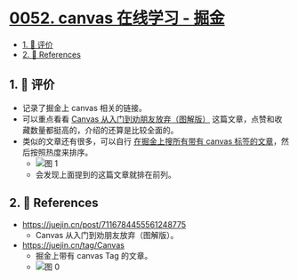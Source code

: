 # [0052. canvas 在线学习 - 掘金](https://github.com/tnotesjs/TNotes.canvas/tree/main/notes/0052.%20canvas%20%E5%9C%A8%E7%BA%BF%E5%AD%A6%E4%B9%A0%20-%20%E6%8E%98%E9%87%91)

<!-- region:toc -->

- [1. 🫧 评价](#1--评价)
- [2. 🔗 References](#2--references)

<!-- endregion:toc -->

## 1. 🫧 评价

- 记录了掘金上 canvas 相关的链接。
- 可以重点看看 [Canvas 从入门到劝朋友放弃（图解版）][1] 这篇文章，点赞和收藏数量都挺高的，介绍的还算是比较全面的。
- 类似的文章还有很多，可以自行 [在掘金上搜所有带有 canvas 标签的文章][2]，然后按照热度来排序。
  - ![图 1](https://cdn.jsdelivr.net/gh/tnotesjs/imgs@main/2025-08-23-12-03-19.png)
  - 会发现上面提到的这篇文章就排在前列。

## 2. 🔗 References

[1]: https://juejin.cn/post/7116784455561248775
[2]: https://juejin.cn/tag/Canvas

- https://juejin.cn/post/7116784455561248775
  - Canvas 从入门到劝朋友放弃（图解版）。
- https://juejin.cn/tag/Canvas
  - 掘金上带有 canvas Tag 的文章。
  - ![图 0](https://cdn.jsdelivr.net/gh/tnotesjs/imgs@main/2025-08-23-12-00-36.png)
